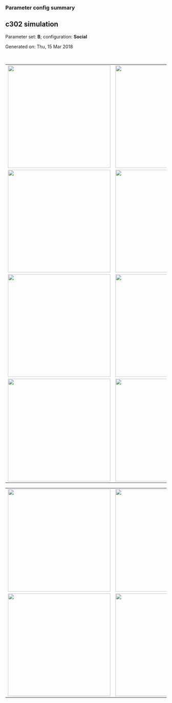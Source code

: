 ### Parameter config summary 
<h2>c302 simulation</h2>
<p>Parameter set: <b>B</b>; configuration: <b>Social</b></p>
<p>Generated on: Thu, 15 Mar 2018</p><br/>
<table>

<tr>
  <td><a href="images/neurons_B_Social.png"><img alt=" " src="images/neurons_B_Social.png" height="320"/></a></td>
  <td><a href="images/traces_neuron_Social_B.png"><img alt=" " src="images/traces_neuron_Social_B.png" height="320"/></a></td>
</tr>

<tr>
  <td><a href="images/neuron_activity_B_Social.png"><img alt=" " src="images/neuron_activity_B_Social.png" height="320"/></a></td>
  <td><a href="images/traces_neuron_activity_Social_B.png"><img alt=" " src="images/traces_neuron_activity_Social_B.png" height="320"/></a></td>
</tr>

<tr>
  <td><a href="images/muscles_B_Social.png"><img alt=" " src="images/muscles_B_Social.png" height="320"/></a></td>
  <td><a href="images/traces_muscles_Social_B.png"><img alt=" " src="images/traces_muscles_Social_B.png" height="320"/></a></td>
</tr>

<tr>
  <td><a href="images/muscle_activity_B_Social.png"><img alt=" " src="images/muscle_activity_B_Social.png" height="320"/></a></td>
  <td><a href="images/traces_muscles_activity_Social_B.png"><img alt=" " src="images/traces_muscles_activity_Social_B.png" height="320"/></a></td>
</tr>
</table>
<table>

<tr><td><a href="images/c302_B_Social_exc_to_neurons.png"><img alt=" " src="images/c302_B_Social_exc_to_neurons.png" height="320"/></a></td>

  <td><a href="images/c302_B_Social_inh_to_neurons.png"><img alt=" " src="images/c302_B_Social_inh_to_neurons.png" height="320"/></a></td>

  <td><a href="images/c302_B_Social_elec_neurons_neurons.png"><img alt=" " src="images/c302_B_Social_elec_neurons_neurons.png" height="320"/></a></td></tr>

<tr><td><a href="images/c302_B_Social_exc_to_muscles.png"><img alt=" " src="images/c302_B_Social_exc_to_muscles.png" height="320"/></a></td>

  <td><a href="images/c302_B_Social_inh_to_muscles.png"><img alt=" " src="images/c302_B_Social_inh_to_muscles.png" height="320"/></a></td></tr>
</table>

